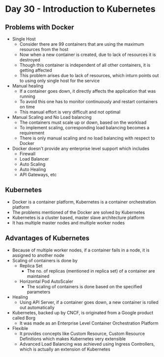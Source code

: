 # Day 30 - Introduction to Kubernetes

## Problems with Docker

- Single Host
	- Consider there are 99 containers that are using the maximum resources from the host
	- Now when a new container is created, due to lack of resources it is destroyed
	- Though this container is independent of all other containers, it is getting affected
	- This problem arises due to lack of resources, which inturn points out to using only single host for the service
- Manual healing
	- If a container goes down, it directly affects the application that was running
	- To avoid this one has to monitor continuously and restart containers on time
	- This manual effort is very difficult and not optimal
- Manual Scaling and No Load balancing
	- The containers must scale up or down, based on the workload
	- To implement scaling, corresponding load balancing becomes a requirement
	- There is only manual scaling and no load balancing with respect to Docker
- Docker doesn't provide any enterprise level support which includes
	- Firewall
	- Load Balancer
	- Auto Scaling
	- Auto Healing
	- API Gateways, etc

## Kubernetes

- Docker is a container platform, Kubernetes is a container orchestration platform
- The problems mentioned of the Docker are solved by Kubernetes
- Kubernetes is a cluster based, master slave architecture platform
- It has multiple master nodes and multiple worker nodes

## Advantages of Kubernetes

- Because of multiple worker nodes, if a container fails in a node, it is assigned to another node
- Scaling of containers is done by 
	- Replica Set
		- The no. of replicas (mentioned in replica set) of a container are maintained
	- Horizontal Pod AutoScaler
		- The scaling of containers is done based on the specified parameters
- Healing
	- Using API Server, if a container goes down, a new container is rolled out automatically
- Kubernetes, backed up by CNCF,  is originated from a Google product called Borg
	- It was made as an Enterprise Level Container Orchestration Platform
- Flexible
	- It provides concepts like Custom Resource, Custom Resource Definitions which makes Kubernetes very extensible
	- Advanced Load Balancing was achieved using Ingress Controllers, which is actually an extension of Kubernetes